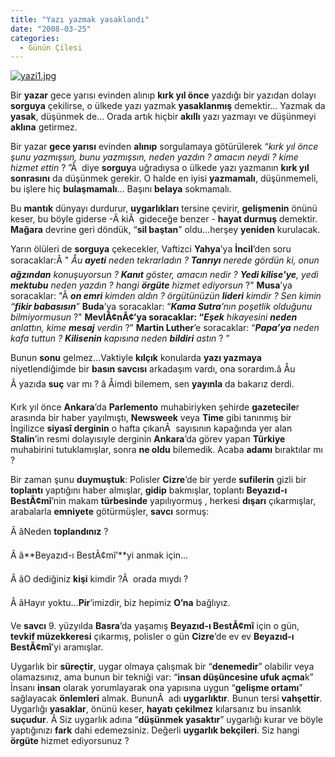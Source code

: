 ```yaml
---
title: "Yazı yazmak yasaklandı"
date: "2008-03-25"
categories: 
  - Günün Çilesi
---
```


[![yazi1.jpg](/uploads/2008/03/yazi1.jpg)](/uploads/2008/03/yazi1.jpg "yazi1.jpg")

Bir **yazar** gece yarısı evinden alınıp **kırk yıl önce** yazdığı bir yazıdan dolayı **sorguya** çekilirse, o ülkede yazı yazmak **yasaklanmış** demektir… Yazmak da **yasak**, düşünmek de… Orada artık hiçbir **akıllı** yazı yazmayı ve düşünmeyi **aklına** getirmez.

Bir yazar **gece yarısı** evinden **alınıp** sorgulamaya götürülerek “_kırk yıl önce şunu yazmışsın, bunu yazmışsın, neden yazdın ? amacın neydi ? kime hizmet ettin_ ? ”Â  diye **sorguy**a uğradıysa o ülkede yazı yazmanın **kırk yıl sonrasını** da düşünmek gerekir. O halde en iyisi **yazmamalı**, düşünmemeli, bu işlere hiç **bulaşmamalı**… Başını **belaya** sokmamalı.

Bu **mantık** dünyayı durdurur, **uygarlıkları** tersine çevirir, **gelişmenin** önünü keser, bu böyle giderse -Â kiÂ  gideceğe benzer - **hayat durmuş** demektir. **Mağara** devrine geri döndük, “**sil baştan**” oldu…herşey **yeniden** kurulacak.

Yarın ölüleri de **sorguya** çekecekler, Vaftizci **Yahya**’ya **İncil**’den soru soracaklar:Â " _Åu **ayeti** neden tekrarladın ? **Tanrıyı** nerede gördün ki, onun **ağzından** konuşuyorsun ? **Kanıt** göster, amacın nedir ? **Yedi kilise'ye**, yedi **mektubu** neden yazdın ? hangi **örgüte** hizmet ediyorsun_ ?" **Musa**’ya soracaklar: "Â _**on emri** kimden aldın ? örgütünüzün **lideri** kimdir ? Sen kimin “**fikir babasısın**_” **Buda**’ya soracaklar: “**_Kama Sutra_**_’nın poşetlik olduğunu bilmiyormusun_ ?" **MevlÃ¢nÃ¢’**ya soracaklar: “**_Eşek_** _hikayesini **neden** anlattın, kime **mesaj** verdin_ ?” **Martin Luther**’e soracaklar: “_**Papa’ya** neden kafa tuttun ? **Kilisenin** kapısına neden **bildiri** astın_ ? ”

Bunun **sonu** gelmez…Vaktiyle **kılçık** konularda **yazı yazmaya** niyetlendiğimde bir **basın savcısı** arkadaşım vardı, ona sorardım.â Åu Â yazıda **suç** var mı ? â Åimdi bilemem, sen **yayınla** da bakarız derdi.

Kırk yıl önce **Ankara**’da **Parlemento** muhabiriyken şehirde **gazetecile**r arasında bir haber yayılmıştı, **Newsweek** veya **Time** gibi tanınmış bir İngilizce **siyasî derginin** o hafta çıkanÂ  sayısının kapağında yer alan **Stalin**’in resmi dolayısıyle derginin **Ankara**’da görev yapan **Türkiye** muhabirini tutuklamışlar, sonra **ne oldu** bilemedik. Acaba **adamı** bıraktılar mı ?

Bir zaman şunu **duymuştuk**: Polisler **Cizre**’de bir yerde **sufilerin** gizli bir **toplantı** yaptığını haber almışlar, **gidip** bakmışlar, toplantı **Beyazıd-ı BestÃ¢mî**’nin makam **türbesinde** yapılıyormuş , herkesi **dışarı** çıkarmışlar, arabalarla **emniyete** götürmüşler, **savcı** sormuş:

Â âNeden **toplandınız** ?

Â â**Beyazıd-ı BestÃ¢mî’**yi anmak için…

Â âO dediğiniz **kişi** kimdir ?Â  orada mıydı ?

Â âHayır yoktu…**Pir**’imizdir, biz hepimiz **O’na** bağlıyız.

Ve **savcı** 9. yüzyılda **Basra**’da yaşamış **Beyazıd-ı BestÃ¢mî** için o gün, **tevkif müzekkeresi** çıkarmış, polisler o gün **Cizre**’de ev ev **Beyazıd-ı BestÃ¢mî**’yi aramışlar.

Uygarlık bir **süreçtir**, uygar olmaya çalışmak bir “**denemedir**” olabilir veya olamazsınız, ama bunun bir tekniği var: “**insan düşüncesine ufuk açma**k” İnsanı **insan** olarak yorumlayarak ona yapısına uygun “**gelişme ortamı**” sağlayacak **önlemleri** almak. BununÂ  adı **uygarlıktır**. Bunun tersi **vahşettir**. Uygarlığı **yasaklar**, önünü keser, **hayatı çekilmez** kılarsanız bu insanlık **suçudur**. Â Siz uygarlık adına “**düşünmek yasaktır**” uygarlığı kurar ve böyle yaptığınızı **fark** dahi edemezsiniz. Değerli **uygarlık bekçileri**. Siz hangi **örgüte** hizmet ediyorsunuz ?
